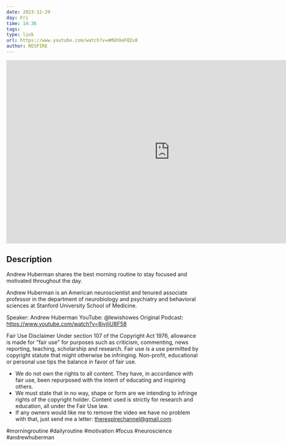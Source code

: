 ```yaml
---
date: 2023-12-29
day: Fri
time: 14:36
tags:
type: link
url: https://www.youtube.com/watch?v=mMGhOeFQIv8
author: RESPIRE
---
```


<iframe width="854" height="480" src="https://www.youtube.com/embed/mMGhOeFQIv8" title="YouTube video player" frameborder="0" allow="accelerometer; autoplay; clipboard-write; encrypted-media; gyroscope; picture-in-picture" allowfullscreen></iframe>

## Description
Andrew Huberman shares the best morning routine to stay focused and motivated throughout the day.

Andrew Huberman is an American neuroscientist and tenured associate professor in the department of neurobiology and psychiatry and behavioral sciences at Stanford University School of Medicine. 

Speaker: Andrew Huberman
YouTube: @lewishowes
Original Podcast: https://www.youtube.com/watch?v=8jvjliU8F58

Fair Use Disclaimer
Under section 107 of the Copyright Act 1976, allowance is made for "fair use" for purposes such as criticism, commenting, news reporting, teaching, scholarship and research. Fair use is a use permitted by copyright statute that might otherwise be infringing. Non-profit, educational or personal use tips the balance in favor of fair use.

* We do not own the rights to all content. They have, in accordance with fair use, been repurposed with the intent of educating and inspiring others.
* We must state that in no way, shape or form are we intending to infringe rights of the copyright holder. Content used is strictly for research and education, all under the Fair Use law.
* If any owners would like me to remove the video we have no problem with that, just send me a letter: therespirechannel@gmail.com.

#morningroutine #dailyroutine #motivation #focus #neuroscience #andrewhuberman
